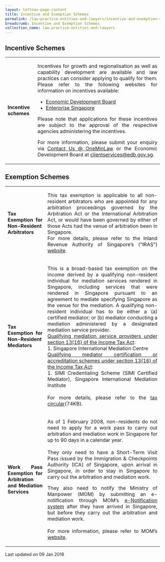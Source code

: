 ```yaml
---
layout: leftnav-page-content
title: Incentive and Exemption Schemes
permalink: /law-practice-entities-and-lawyers/incentive-and-exemption-schemes/
breadcrumb: Incentive and Exemption Schemes
collection_name: law-practice-entities-and-lawyers
---
```


<style>
table tr td ul li {font-size: 1rem;}
table tr td p {font-size: 1rem;}
</style>

Incentive Schemes
---

<table>
    <tr style="display: none">
    <th>Scheme</th>
    <th>Description</th>    
    </tr>    
    <tr>
        <td><p style="text-align: justify"><b>Incentive schemes</b></p></td>
        <td>
            <p style="text-align: justify">Incentives for growth and regionalisation as well as capability development are available and law practices can consider applying to qualify for them. Please refer to the following websites for information on incentives available:</p>
      <ul>
        <li style="text-align: justify">
            <a href="https://www.edb.gov.sg/en/how-we-help/incentives-and-schemes.html" target="_blank">Economic Development Board</a>
        </li>
        <li style="text-align: justify">
          <a href="https://www.enterprisesg.gov.sg/" target="_blank">Enterprise Singapore</a>
        </li>
      </ul>
      <p style="text-align: justify">Please note that applications for these incentives are subject to the approval of the respective agencies administering the incentives.</p>
      <p style="text-align: justify">For more information, please submit your enquiry via <a href="/about-us/contact-us" target="_blank">Contact Us @ OneMinLaw</a> or the Economic Development Board at <a href="mailto:clientservices@edb.gov.sg" target="_blank">clientservices@edb.gov.sg</a>.</p>
    </td>
    </tr>
</table>

Exemption Schemes
---

<table>
  <tr>
      <td><p style="text-align: justify"><b>Tax Exemption for Non-Resident Arbitrators</b></p></td>
      <td><p style="text-align: justify">This tax exemption is applicable to all non-resident arbitrators who are appointed for any arbitration proceedings governed by the Arbitration Act or the International Arbitration Act, or would have been governed by either of those Acts had the venue of arbitration been in Singapore.<br>
For more details, please refer to the Inland Revenue Authority of Singapore’s (“IRAS”) <a href="https://www.iras.gov.sg/irashome/Individuals/Foreigners/Your-Situation/Non-resident-professional/Non-Resident-Arbitrators/" target="_blank">website</a>.</p>
    </td>
    </tr>
    <tr>
        <td><p style="text-align: justify"><b>Tax Exemption for Non-Resident Mediators</b></p></td>
        <td><p style="text-align: justify">This is a broad-based tax exemption on the income derived by a qualifying non-resident individual for mediation services rendered in Singapore, including services that were rendered in Singapore pursuant to an agreement to mediate specifying Singapore as the venue for the mediation.  A qualifying non-resident individual has to be either a (a) certified mediator; or (b) mediator conducting a mediation administered by a designated mediation service provider.<br><u>Qualifying mediation service providers under section 13(16) of the Income Tax Act</u>:<br>1. Singapore International Mediation Centre<br><u>Qualifying mediator certification or accreditation schemes under section 13(16) of the Income Tax Act</u>:<br>1. SIMI Credentialing Scheme (SIMI Certified Mediator), Singapore International Mediation Institute<br><br>For more details, please refer to the <a href="/files/IndustryCircular29042016.pdf/" target="_blank">tax circular</a>(74KB).</p>
    </td>
    </tr>
    <tr>
    <td><p style="text-align: justify"><b>Work Pass Exemption for Arbitration and Mediation Services</b></p></td>
        <td><p style="text-align: justify">As of 1 February 2008, non-residents do not need to apply for a work pass to carry out arbitration and mediation work in Singapore for up to 90 days in a calendar year.<br><br>They only need to have a Short-Term Visit Pass issued by the Immigration & Checkpoints Authority (ICA) of Singapore, upon arrival in Singapore, in order to stay in Singapore to carry out the arbitration and mediation work.</p>
<p style="text-align: justify">They also need to notify the Ministry of Manpower (MOM) by submitting an e-notification through MOM’s <a href="https://services.mom.gov.sg/enot/frontend/welcome.aspx" target="_blank">e-Notification system</a> after they have arrived in Singapore, but before they carry out the arbitration and mediation work.<br><br>For more information, please refer to MOM’s <a href="https://www.mom.gov.sg/passes-and-permits/work-pass-exempt-activities" target="_blank">website</a>.</p>
    </td>
  </tr>
</table>

<p class="right-side-updated">Last updated on 09 Jan 2018</p> 
